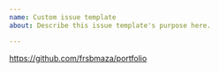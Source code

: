 ```yaml
---
name: Custom issue template
about: Describe this issue template's purpose here.

---
```


https://github.com/frsbmaza/portfolio
